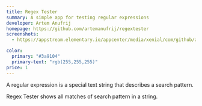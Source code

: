 ```yaml
---
title: Regex Tester
summary: A simple app for testing regular expressions
developer: Artem Anufrij
homepage: https://github.com/artemanufrij/regextester
screenshots:
  - https://appstream.elementary.io/appcenter/media/xenial/com/github/artemanufrij.regextester.desktop/B3E8ED5CA40FD7E06150E0FFDC1EC6A5/screenshots/image-1_orig.png

color:
  primary: "#3a9104"
  primary-text: "rgb(255,255,255)"
price: 1
---
```


<p>A regular expression is a special text string that describes a search pattern.</p>
<p>Regex Tester shows all matches of search pattern in a string.</p>